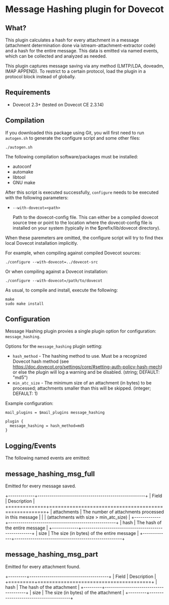 Message Hashing plugin for Dovecot
==================================

What?
-----

This plugin calculates a hash for every attachment in a message (attachment
determination done via istream-attachment-extractor code) and a hash for the
entire message. This data is emitted via named events, which can be collected
and analyzed as needed.

This plugin captures message saving via any method (LMTP/LDA, doveadm, IMAP
APPEND). To restrict to a certain protocol, load the plugin in a protocol
block instead of globally.

Requirements
------------

* Dovecot 2.3+ (tested on Dovecot CE 2.3.14)

Compilation
-----------

If you downloaded this package using Git, you will first need to run
`autogen.sh` to generate the configure script and some other files:

```
./autogen.sh
```

The following compilation software/packages must be installed:

 - autoconf
 - automake
 - libtool
 - GNU make

After this script is executed successfully, `configure` needs to be executed
with the following parameters:

 - `--with-dovecot=<path>`

   Path to the dovecot-config file. This can either be a compiled dovecot
   source tree or point to the location where the dovecot-config file is
   installed on your system (typically in the $prefix/lib/dovecot directory).

When these paremeters are omitted, the configure script will try to find thex
local Dovecot installation implicitly.

For example, when compiling against compiled Dovecot sources:

```
./configure --with-dovecot=../dovecot-src
```

Or when compiling against a Dovecot installation:

```
./configure --with-dovecot=/path/to/dovecot
```

As usual, to compile and install, execute the following:

```
make
sudo make install
```

Configuration
-------------

Message Hashing plugin provies a single plugin option for configuration:
`message_hashing`.

Options for the `message_hashing` plugin setting:

 - `hash_method` - The hashing method to use. Must be a recognized Dovecot
                   hash method (see
                   https://doc.dovecot.org/settings/core/#setting-auth-policy-hash-mech)
                   or else the plugin will log a warning and be disabled.
                   (string; DEFAULT: "md5")
 - `min_atc_size` - The minimum size of an attachment (in bytes) to be
                    processed; attachments smaller than this will be skipped.
                    (integer; DEFAULT: 1)

Example configuration:

```
mail_plugins = $mail_plugins message_hashing

plugin {
  message_hashing = hash_method=md5
}
```

Logging/Events
--------------

The following named events are emitted:

## message_hashing_msg_full

Emitted for every message saved.

+-------------+-----------------------------------------------------+
| Field       | Description                                         |
+=============+=====================================================+
| attachments | The number of attachments processed in this message |
|             | (attachments with size > min_atc_size)              |
+-------------+-----------------------------------------------------+
| hash        | The hash of the entire message                      |
+-------------+-----------------------------------------------------+
| size        | The size (in bytes) of the entire message           |
+-------------+-----------------------------------------------------+

## message_hashing_msg_part

Emitted for every attachment found.

+---------+---------------------------------------+
| Field   | Description                           |
+=========+=======================================+
| hash    | The hash of the attachment            |
+---------+---------------------------------------+
| size    | The size (in bytes) of the attachment |
+---------+---------------------------------------+

